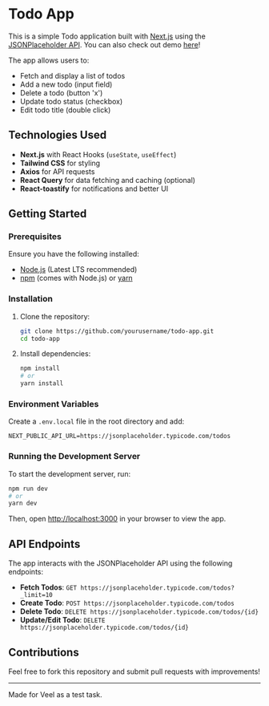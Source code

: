 # Todo App

This is a simple Todo application built with [Next.js](https://nextjs.org/) using the [JSONPlaceholder API](https://jsonplaceholder.typicode.com/). You can also check out demo [here](https://veel-next-task.vercel.app/)!

The app allows users to:

- Fetch and display a list of todos
- Add a new todo (input field)
- Delete a todo (button 'x')
- Update todo status (checkbox)
- Edit todo title (double click)


## Technologies Used

- **Next.js** with React Hooks (`useState`, `useEffect`)
- **Tailwind CSS** for styling
- **Axios** for API requests
- **React Query** for data fetching and caching (optional)
- **React-toastify** for notifications and better UI

## Getting Started

### Prerequisites

Ensure you have the following installed:

- [Node.js](https://nodejs.org/) (Latest LTS recommended)
- [npm](https://www.npmjs.com/) (comes with Node.js) or [yarn](https://yarnpkg.com/)

### Installation

1. Clone the repository:
   ```bash
   git clone https://github.com/yourusername/todo-app.git
   cd todo-app
   ```
2. Install dependencies:
   ```bash
   npm install
   # or
   yarn install
   ```

### Environment Variables

Create a `.env.local` file in the root directory and add:

```env
NEXT_PUBLIC_API_URL=https://jsonplaceholder.typicode.com/todos
```

### Running the Development Server

To start the development server, run:

```bash
npm run dev
# or
yarn dev
```

Then, open [http://localhost:3000](http://localhost:3000) in your browser to view the app.

## API Endpoints

The app interacts with the JSONPlaceholder API using the following endpoints:

- **Fetch Todos**: `GET https://jsonplaceholder.typicode.com/todos?_limit=10`
- **Create Todo**: `POST https://jsonplaceholder.typicode.com/todos`
- **Delete Todo**: `DELETE https://jsonplaceholder.typicode.com/todos/{id}`
- **Update/Edit Todo**: `DELETE https://jsonplaceholder.typicode.com/todos/{id}`

## Contributions

Feel free to fork this repository and submit pull requests with improvements!

---

Made for Veel as a test task.

